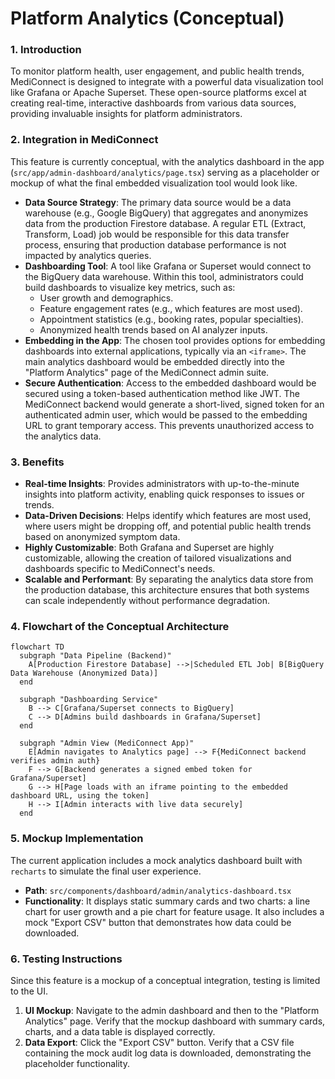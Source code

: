 # Platform Analytics (Conceptual)

### 1. Introduction
To monitor platform health, user engagement, and public health trends, MediConnect is designed to integrate with a powerful data visualization tool like Grafana or Apache Superset. These open-source platforms excel at creating real-time, interactive dashboards from various data sources, providing invaluable insights for platform administrators.

### 2. Integration in MediConnect
This feature is currently conceptual, with the analytics dashboard in the app (`src/app/admin-dashboard/analytics/page.tsx`) serving as a placeholder or mockup of what the final embedded visualization tool would look like.

- **Data Source Strategy**: The primary data source would be a data warehouse (e.g., Google BigQuery) that aggregates and anonymizes data from the production Firestore database. A regular ETL (Extract, Transform, Load) job would be responsible for this data transfer process, ensuring that production database performance is not impacted by analytics queries.
- **Dashboarding Tool**: A tool like Grafana or Superset would connect to the BigQuery data warehouse. Within this tool, administrators could build dashboards to visualize key metrics, such as:
    -   User growth and demographics.
    -   Feature engagement rates (e.g., which features are most used).
    -   Appointment statistics (e.g., booking rates, popular specialties).
    -   Anonymized health trends based on AI analyzer inputs.
- **Embedding in the App**: The chosen tool provides options for embedding dashboards into external applications, typically via an `<iframe>`. The main analytics dashboard would be embedded directly into the "Platform Analytics" page of the MediConnect admin suite.
- **Secure Authentication**: Access to the embedded dashboard would be secured using a token-based authentication method like JWT. The MediConnect backend would generate a short-lived, signed token for an authenticated admin user, which would be passed to the embedding URL to grant temporary access. This prevents unauthorized access to the analytics data.

### 3. Benefits
- **Real-time Insights**: Provides administrators with up-to-the-minute insights into platform activity, enabling quick responses to issues or trends.
- **Data-Driven Decisions**: Helps identify which features are most used, where users might be dropping off, and potential public health trends based on anonymized symptom data.
- **Highly Customizable**: Both Grafana and Superset are highly customizable, allowing the creation of tailored visualizations and dashboards specific to MediConnect's needs.
- **Scalable and Performant**: By separating the analytics data store from the production database, this architecture ensures that both systems can scale independently without performance degradation.

### 4. Flowchart of the Conceptual Architecture
```mermaid
flowchart TD
  subgraph "Data Pipeline (Backend)"
    A[Production Firestore Database] -->|Scheduled ETL Job| B[BigQuery Data Warehouse (Anonymized Data)]
  end

  subgraph "Dashboarding Service"
    B --> C[Grafana/Superset connects to BigQuery]
    C --> D[Admins build dashboards in Grafana/Superset]
  end

  subgraph "Admin View (MediConnect App)"
    E[Admin navigates to Analytics page] --> F{MediConnect backend verifies admin auth}
    F --> G[Backend generates a signed embed token for Grafana/Superset]
    G --> H[Page loads with an iframe pointing to the embedded dashboard URL, using the token]
    H --> I[Admin interacts with live data securely]
  end
```

### 5. Mockup Implementation
The current application includes a mock analytics dashboard built with `recharts` to simulate the final user experience.

-   **Path**: `src/components/dashboard/admin/analytics-dashboard.tsx`
-   **Functionality**: It displays static summary cards and two charts: a line chart for user growth and a pie chart for feature usage. It also includes a mock "Export CSV" button that demonstrates how data could be downloaded.

### 6. Testing Instructions
Since this feature is a mockup of a conceptual integration, testing is limited to the UI.
1.  **UI Mockup**: Navigate to the admin dashboard and then to the "Platform Analytics" page. Verify that the mockup dashboard with summary cards, charts, and a data table is displayed correctly.
2.  **Data Export**: Click the "Export CSV" button. Verify that a CSV file containing the mock audit log data is downloaded, demonstrating the placeholder functionality.
